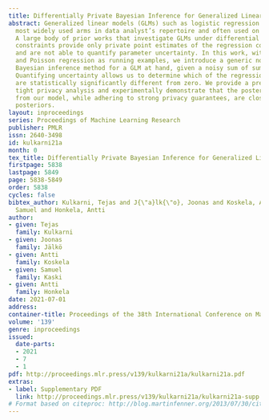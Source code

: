 ```yaml
---
title: Differentially Private Bayesian Inference for Generalized Linear Models
abstract: Generalized linear models (GLMs) such as logistic regression are among the
  most widely used arms in data analyst’s repertoire and often used on sensitive datasets.
  A large body of prior works that investigate GLMs under differential privacy (DP)
  constraints provide only private point estimates of the regression coefficients,
  and are not able to quantify parameter uncertainty. In this work, with logistic
  and Poisson regression as running examples, we introduce a generic noise-aware DP
  Bayesian inference method for a GLM at hand, given a noisy sum of summary statistics.
  Quantifying uncertainty allows us to determine which of the regression coefficients
  are statistically significantly different from zero. We provide a previously unknown
  tight privacy analysis and experimentally demonstrate that the posteriors obtained
  from our model, while adhering to strong privacy guarantees, are close to the non-private
  posteriors.
layout: inproceedings
series: Proceedings of Machine Learning Research
publisher: PMLR
issn: 2640-3498
id: kulkarni21a
month: 0
tex_title: Differentially Private Bayesian Inference for Generalized Linear Models
firstpage: 5838
lastpage: 5849
page: 5838-5849
order: 5838
cycles: false
bibtex_author: Kulkarni, Tejas and J{\"a}lk{\"o}, Joonas and Koskela, Antti and Kaski,
  Samuel and Honkela, Antti
author:
- given: Tejas
  family: Kulkarni
- given: Joonas
  family: Jälkö
- given: Antti
  family: Koskela
- given: Samuel
  family: Kaski
- given: Antti
  family: Honkela
date: 2021-07-01
address:
container-title: Proceedings of the 38th International Conference on Machine Learning
volume: '139'
genre: inproceedings
issued:
  date-parts:
  - 2021
  - 7
  - 1
pdf: http://proceedings.mlr.press/v139/kulkarni21a/kulkarni21a.pdf
extras:
- label: Supplementary PDF
  link: http://proceedings.mlr.press/v139/kulkarni21a/kulkarni21a-supp.pdf
# Format based on citeproc: http://blog.martinfenner.org/2013/07/30/citeproc-yaml-for-bibliographies/
---
```

